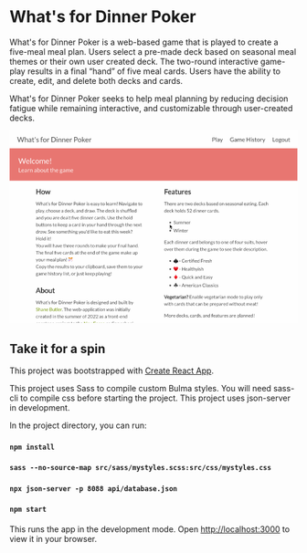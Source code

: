 # What's for Dinner Poker

What's for Dinner Poker is a web-based game that is played to create a five-meal meal plan. Users select a pre-made deck based on seasonal meal themes or their own user created deck. The two-round interactive game-play results in a final “hand” of five meal cards. Users have the ability to create, edit, and delete both decks and cards.

What's for Dinner Poker seeks to help meal planning by reducing decision fatigue while remaining interactive, and customizable through user-created decks.

![](https://github.com/shanedbutler/whats-for-dinner-poker/blob/main/preview.gif)

## Take it for a spin
This project was bootstrapped with [Create React App](https://github.com/facebook/create-react-app).

This project uses Sass to compile custom Bulma styles. You will need sass-cli to compile css before starting the project.
This project uses json-server in development.

In the project directory, you can run:
#### `npm install`
#### `sass --no-source-map src/sass/mystyles.scss:src/css/mystyles.css`
#### `npx json-server -p 8088 api/database.json`
#### `npm start`

This runs the app in the development mode.
Open [http://localhost:3000](http://localhost:3000) to view it in your browser.
